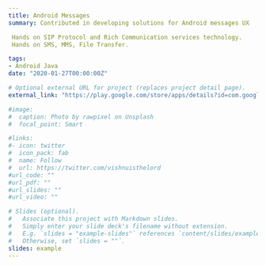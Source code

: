 ```yaml
---
title: Android Messages
summary: Contributed in developing solutions for Android messages UX

 Hands on SIP Protocol and Rich Communication services technology.
 Hands on SMS, MMS, File Transfer.

tags:
- Android Java
date: "2020-01-27T00:00:00Z"

# Optional external URL for project (replaces project detail page).
external_link: "https://play.google.com/store/apps/details?id=com.google.android.apps.messaging&hl=en"

#image:
#  caption: Photo by rawpixel on Unsplash
#  focal_point: Smart

#links:
#- icon: twitter
#  icon_pack: fab
#  name: Follow
#  url: https://twitter.com/vishnuisthelord
#url_code: ""
#url_pdf: ""
#url_slides: ""
#url_video: ""

# Slides (optional).
#   Associate this project with Markdown slides.
#   Simply enter your slide deck's filename without extension.
#   E.g. `slides = "example-slides"` references `content/slides/example-slides.md`.
#   Otherwise, set `slides = ""`.
slides: example
---
```

